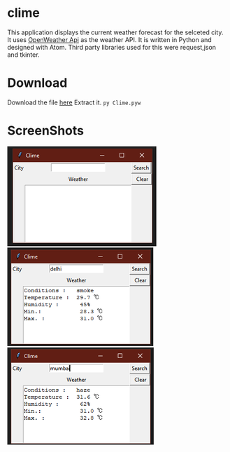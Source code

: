 # clime
This application displays the current weather forecast for the selceted city.
It uses [OpenWeather Api](https://openweathermap.org/api) as the weather API.
It is written in Python and designed with Atom. Third party libraries used for this were request,json and tkinter.

# Download

Download the file [here](https://github.com/SoumyaKB96/clime/archive/master.zip)
Extract it.
`py Clime.pyw`

# ScreenShots

![](images/Screenshot%20(10).png)
![](images/Screenshot%20(11).png)
![](images/Screenshot%20(12).png)

